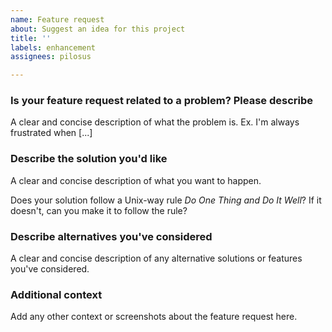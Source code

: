 ```yaml
---
name: Feature request
about: Suggest an idea for this project
title: ''
labels: enhancement
assignees: pilosus

---
```


### Is your feature request related to a problem? Please describe ###

A clear and concise description of what the problem is. Ex. I'm always frustrated when [...]

### Describe the solution you'd like ###

A clear and concise description of what you want to happen.

Does your solution follow a Unix-way rule *Do One Thing and Do It Well*? 
If it doesn't, can you make it to follow the rule?

### Describe alternatives you've considered ###

A clear and concise description of any alternative solutions or features you've considered.

### Additional context ###

Add any other context or screenshots about the feature request here.
